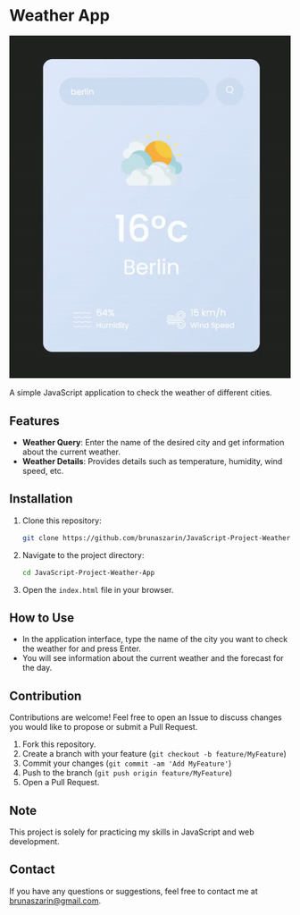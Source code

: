 # Weather App

![Weather App Demo](https://github.com/brunaszarin/JavaScript-Project-Weather-App/blob/main/demo.gif.gif)

A simple JavaScript application to check the weather of different cities.

## Features

- **Weather Query**: Enter the name of the desired city and get information about the current weather.
- **Weather Details**: Provides details such as temperature, humidity, wind speed, etc.

## Installation

1. Clone this repository:
   ```bash
   git clone https://github.com/brunaszarin/JavaScript-Project-Weather-App.git
   ```

2. Navigate to the project directory:
   ```bash
   cd JavaScript-Project-Weather-App
   ```

3. Open the `index.html` file in your browser.

## How to Use

- In the application interface, type the name of the city you want to check the weather for and press Enter.
- You will see information about the current weather and the forecast for the day.

## Contribution

Contributions are welcome! Feel free to open an Issue to discuss changes you would like to propose or submit a Pull Request.

1. Fork this repository.
2. Create a branch with your feature (`git checkout -b feature/MyFeature`)
3. Commit your changes (`git commit -am 'Add MyFeature'`)
4. Push to the branch (`git push origin feature/MyFeature`)
5. Open a Pull Request.

## Note

This project is solely for practicing my skills in JavaScript and web development. 
## Contact

If you have any questions or suggestions, feel free to contact me at [brunaszarin@gmail.com](mailto:brunaszarin@gmail.com).
